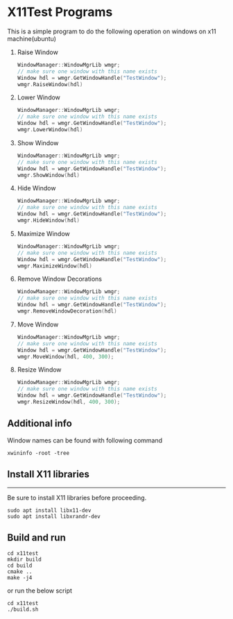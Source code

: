 
# X11Test Programs 

This is a simple program to do the following operation on windows on x11 machine(ubuntu)

1. Raise Window
    ```cpp
    WindowManager::WindowMgrLib wmgr;
    // make sure one window with this name exists
    Window hdl = wmgr.GetWindowHandle("TestWindow");
    wmgr.RaiseWindow(hdl)
    ```
2. Lower Window
    ```cpp
    WindowManager::WindowMgrLib wmgr;
    // make sure one window with this name exists
    Window hdl = wmgr.GetWindowHandle("TestWindow");
    wmgr.LowerWindow(hdl)
    ```
3. Show Window
    ```cpp
    WindowManager::WindowMgrLib wmgr;
    // make sure one window with this name exists
    Window hdl = wmgr.GetWindowHandle("TestWindow");
    wmgr.ShowWindow(hdl)
    ```
4. Hide Window
    ```cpp
    WindowManager::WindowMgrLib wmgr;
    // make sure one window with this name exists
    Window hdl = wmgr.GetWindowHandle("TestWindow");
    wmgr.HideWindow(hdl)
    ```
5. Maximize Window
    ```cpp
    WindowManager::WindowMgrLib wmgr;
    // make sure one window with this name exists
    Window hdl = wmgr.GetWindowHandle("TestWindow");
    wmgr.MaximizeWindow(hdl)
    ```
6. Remove Window Decorations
    ```cpp
    WindowManager::WindowMgrLib wmgr;
    // make sure one window with this name exists
    Window hdl = wmgr.GetWindowHandle("TestWindow");
    wmgr.RemoveWindowDecoration(hdl)
    ```
7. Move Window
    ```cpp
    WindowManager::WindowMgrLib wmgr;
    // make sure one window with this name exists
    Window hdl = wmgr.GetWindowHandle("TestWindow");
    wmgr.MoveWindow(hdl, 400, 300);
    ```
8. Resize Window
    ```cpp
    WindowManager::WindowMgrLib wmgr;
    // make sure one window with this name exists
    Window hdl = wmgr.GetWindowHandle("TestWindow");
    wmgr.ResizeWindow(hdl, 400, 300);
    ```
## Additional info
Window names can be found with following command
```shell
xwininfo -root -tree
```
## Install X11 libraries
---
Be sure to install X11 libraries before proceeding.

```shell
sudo apt install libx11-dev
sudo apt install libxrandr-dev
```


## Build and run



```shell
cd x11test
mkdir build
cd build
cmake ..
make -j4
```

or run the below script

```shell
cd x11test
./build.sh
```
